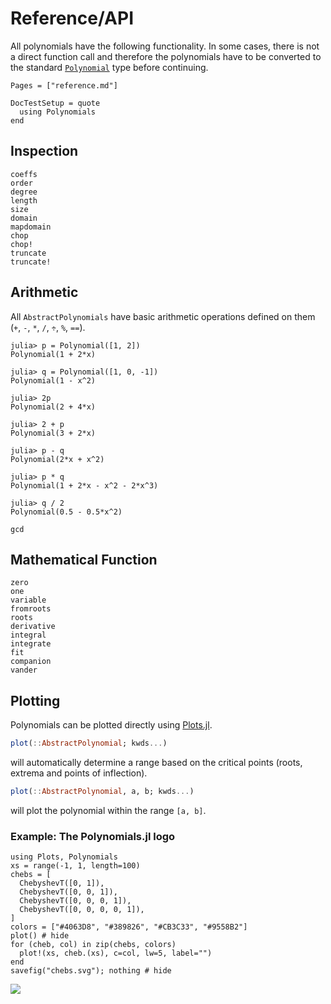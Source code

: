 # Reference/API

All polynomials have the following functionality. In some cases, there is not a direct function call and therefore the polynomials have to be converted to the standard [`Polynomial`](@ref) type before continuing.

```@index
Pages = ["reference.md"]
```

```@meta
DocTestSetup = quote
  using Polynomials
end
```

## Inspection

```@docs
coeffs
order
degree
length
size
domain
mapdomain
chop
chop!
truncate
truncate!
```

## Arithmetic

All `AbstractPolynomials` have basic arithmetic operations defined on them (`+`, `-`, `*`, `/`, `÷`, `%`, `==`).

```jldoctest
julia> p = Polynomial([1, 2])
Polynomial(1 + 2*x)

julia> q = Polynomial([1, 0, -1])
Polynomial(1 - x^2)

julia> 2p
Polynomial(2 + 4*x)

julia> 2 + p
Polynomial(3 + 2*x)

julia> p - q
Polynomial(2*x + x^2)

julia> p * q
Polynomial(1 + 2*x - x^2 - 2*x^3)

julia> q / 2
Polynomial(0.5 - 0.5*x^2)
```

```@docs
gcd
```

## Mathematical Function

```@docs
zero
one
variable
fromroots
roots
derivative
integral
integrate
fit
companion
vander
```

## Plotting

Polynomials can be plotted directly using [Plots.jl](https://github.com/juliaplots/plots.jl).

```julia
plot(::AbstractPolynomial; kwds...)
```

will automatically determine a range based on the critical points (roots, extrema and points of inflection).

```julia
plot(::AbstractPolynomial, a, b; kwds...)
```

will plot the polynomial within the range `[a, b]`.

### Example: The Polynomials.jl logo
```@example
using Plots, Polynomials
xs = range(-1, 1, length=100)
chebs = [
  ChebyshevT([0, 1]),
  ChebyshevT([0, 0, 1]),
  ChebyshevT([0, 0, 0, 1]),
  ChebyshevT([0, 0, 0, 0, 1]),
]
colors = ["#4063D8", "#389826", "#CB3C33", "#9558B2"]
plot() # hide
for (cheb, col) in zip(chebs, colors)
  plot!(xs, cheb.(xs), c=col, lw=5, label="")
end
savefig("chebs.svg"); nothing # hide
```

![](chebs.svg)
